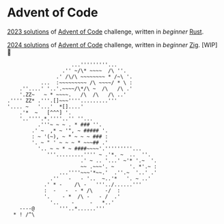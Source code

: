 # Advent of Code

[2023 solutions](2023/rust/) of [Advent of Code](https://adventofcode.com/2023) challenge, written in *beginner* [Rust](https://www.rust-lang.org/).

[2024 solutions](2024/zig/)  of [Advent of Code](https://adventofcode.com/2024) challenge, written in *beginner* [Zig](https://ziglang.org/). [WIP] :construction_worker:


                         ...'''''''''...               
                      .'' ~/\* ~~~~  /\ ''.            
                    .' /\/\ ~~~~~~~~ * /~\ '.          
               ...  :~~~~~~~~~ /\ ~~~~/ * \ :          
        .''....' '..'.~~~~/\*/\ ~  /\   /\ .'          
        '.ZZ~   ~ * ~~~~.   /\  /\   /\ ..'            
    .'''' ZZ* .'''.[]~~~''''.........'''               
    '.... ~   '...'  *[]....'                          
        .'*  ~   [^^^] '.                              
        '..''''.*.''''..'' ''...                       
              .'''~ ~ ~ . * ### ''.                    
            .' ~  ,* ~ '", ~ ##### '.                  
            : ~ '(~), ~ * ~ ~ ~ ### :                  
            '. ~ " ' ~ ~ ~ * ~~~## .'                  
              '.. ~ ~ * ~ ####~~~~'.'''''''''...       
                 '''.........'''' ~ .'*. ~  ..  ''.    
                            .' ~ .. '...' ~'* '.~  '.  
                            ~~ .~~~'. ~     '. *'.~ :  
                     ...''''~~~'*~~.'  .''.~  '..' .'  
                  .''   -   - '..  ~..'*   '. ~ ..'    
                .' * -    /\ -   '''../......'''       
                :  -   -  - * /\    -/  :              
                '.    - *  /\ -   - /  .'              
                  '..    -     -   *..'                
        ----@        '''..*......'''                   
      * ! /^\                                          
